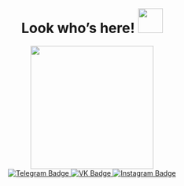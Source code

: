 <div id="header" align="center">
  <h1>
  Look who’s here!
  <img src="https://media.giphy.com/media/v1.Y2lkPTc5MGI3NjExNTI3NDEyNDVhNjZlNDgxOGE0ZjhjYjA0NGNmOThmZGY2YWMwYjU1MiZjdD1z/BF3D7cOuAsqis/giphy.gif" width="50px"/>
</h1>
  <img src="https://thumbs.gfycat.com/ImpassionedHeartfeltJenny-size_restricted.gif" width="250"/>
</div>
<div id="badges" align="center">
    <a href="https://t.me/harrrdie">
  <img src="https://img.shields.io/badge/Telegram-purple?style=for-the-badge&logo=telegram&logoColor=white" alt="Telegram Badge"/>
      </a>
  <a href="https://vk.com/harrrdie">
  <img src="https://img.shields.io/badge/VK-blue?style=for-the-badge&logo=vk&logoColor=white" alt="VK Badge"/>
      </a>
  <a href="https://www.instagram.com/harrrdie/">
  <img src="https://img.shields.io/badge/Instagram-purple?logo=instagram&logoColor=white&style=for-the-badge" alt="Instagram Badge"/>
    </a>
  <br>
  <img src="https://komarev.com/ghpvc/?username=harrrdie&style=flat-square&color=blue" alt=""/>
</div>

